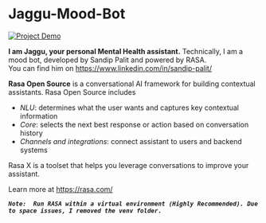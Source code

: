 # Jaggu-Mood-Bot

[![Project Demo](https://img.youtube.com/vi/hYySJznGivY/0.jpg)](https://www.youtube.com/watch?v=hYySJznGivY)

**I am Jaggu, your personal Mental Health assistant.** Technically,
      I am a mood bot, developed by Sandip Palit and powered by RASA. <br> You can find
      him on https://www.linkedin.com/in/sandip-palit/

**Rasa Open Source** is a conversational AI framework for building contextual assistants.
Rasa Open Source includes

- _NLU_: determines what the user wants and captures key contextual information
- _Core_: selects the next best response or action based on conversation history
- _Channels and integrations_: connect assistant to users and backend systems

Rasa X is a toolset that helps you leverage conversations to improve your assistant.

Learn more at https://rasa.com/ 

_**`Note:  Run RASA within a virtual environment (Highly Recommended). Due to space issues, I removed the venv folder.`**_
